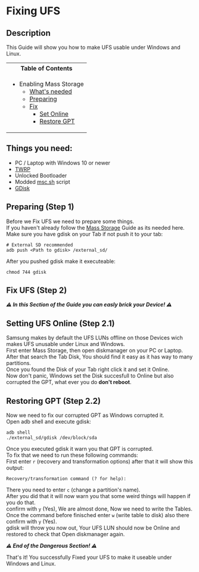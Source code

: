 # Fixing UFS

## Description

This Guide will show you how to make UFS usable under Windows and Linux.

<table>
<tr><th>Table of Contents</th></th>
<tr><td>
  
- Enabling Mass Storage
   - [What's needed](https://github.com/Robotix22/MU-Qcom-Guides/blob/main/Galaxy-Tab-S8-5G/Fix-UFS.md#things-you-need)
   - [Preparing](https://github.com/Robotix22/MU-Qcom-Guides/blob/main/Galaxy-Tab-S8-5G/Fix-UFS.md#preparing-step-1)
   - [Fix](https://github.com/Robotix22/MU-Qcom-Guides/blob/main/Galaxy-Tab-S8-5G/Fix-UFS.md#fix-ufs-step-2)
     - [Set Online](https://github.com/Robotix22/MU-Qcom-Guides/blob/main/Galaxy-Tab-S8-5G/Fix-UFS.md#setting-ufs-online-step-21)
     - [Restore GPT](https://github.com/Robotix22/MU-Qcom-Guides/blob/main/Galaxy-Tab-S8-5G/Fix-UFS.md#restoring-ufs-step-22)

</td></tr> </table>

## Things you need:
   - PC / Laptop with Windows 10 or newer
   - [TWRP](https://forum.xda-developers.com/t/recovery-unofficial-twrp-for-galaxy-tab-s8-series-snapdragon.4455491/)
   - Unlocked Bootloader
   - Modded [msc.sh](https://github.com/Robotix22/MU-Qcom-Guides/blob/main/Galaxy-Tab-S8-5G/msc.sh) script
   - [GDisk](https://renegade-project.tech/tools/gdisk.7z)

## Preparing (Step 1)

Before we Fix UFS we need to prepare some things. <br />
If you haven't already follow the [Mass Storage](https://github.com/Robotix22/MU-Qcom-Guides/blob/main/Galaxy-Tab-S8-5G/Mass-Storage.md) Guide as its needed here. <br />
Make sure you have gdisk on your Tab if not push it to your tab:
```
# External SD recommended
adb push <Path to gdisk> /external_sd/
```
After you pushed gdisk make it executeable:
```
chmod 744 gdisk
```

## Fix UFS (Step 2)

***⚠️ In this Section of the Guide you can easly brick your Device! ⚠️***

## Setting UFS Online (Step 2.1)

Samsung makes by default the UFS LUNs offline on those Devices wich makes UFS unusable under Linux and Windows. <br />
First enter Mass Storage, then open diskmanager on your PC or Laptop. <br />
After that search the Tab Disk, You should find it easy as it has way to many partitions. <br />
Once you found the Disk of your Tab right click it and set it Online. <br />
Now don't panic, Windows set the Disk succesfull to Online but also corrupted the GPT, what ever you do **don't reboot**. <br />

## Restoring GPT (Step 2.2)

Now we need to fix our corrupted GPT as Windows corrupted it. <br />
Open adb shell and execute gdisk:
```
adb shell
./external_sd/gdisk /dev/block/sda
```
Once you executed gdisk it warn you that GPT is corrupted. <br />
To fix that we need to run these following commands: <br />
First enter `r` (recovery and transformation options) after that it will show this output:
```
Recovery/transformation command (? for help):
```
There you need to enter `c` (change a partition's name). <br />
After you did that it will now warn you that some weird things will happen if you do that. <br />
confirm with `y` (Yes), We are almost done, Now we need to write the Tables. <br />
Once the command before finisched enter `w` (write table to disk) also there confirm with `y` (Yes). <br />
gdisk will throw you now out, Your UFS LUN should now be Online and restored to check that Open diskmanager again. <br />

***⚠️ End of the Dangerous Section! ⚠️***

That's it! You successfully Fixed your UFS to make it useable under Windows and Linux.
